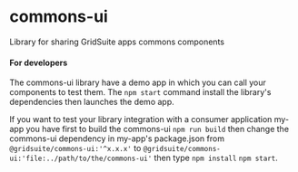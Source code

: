 # commons-ui

Library for sharing GridSuite apps commons components

#### For developers
The commons-ui library  have a demo app in which you can call your components to test them. 
The `npm start` command install the library's dependencies then launches the demo app.

If you want to test your library integration with a consumer application my-app you have first 
to build the commons-ui `npm run build` then change the commons-ui dependency in  my-app's package.json from `@gridsuite/commons-ui:'^x.x.x'` 
to `@gridsuite/commons-ui:'file:../path/to/the/commons-ui'` then type `npm install` `npm start`.
